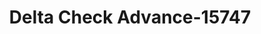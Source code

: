 ---
f_zip-code: 38751
f_state-code: MS
title: Delta Check Advance-15747
f_phone: 662-887-3040
f_city-only: Indianola
f_address: 303 Highway 82 East Indianola
f_location-unique-id: '15747'
slug: delta-check-advance-15747
updated-on: '2024-05-30T13:46:58.046Z'
created-on: '2024-05-30T13:36:59.803Z'
published-on: '2024-05-30T13:54:32.469Z'
f_city-state: cms/city/indianola-ms.md
f_company: cms/company/delta-check-advance.md
f_state: cms/state/mississippi.md
layout: '[payday-loan].html'
tags: payday-loan
---